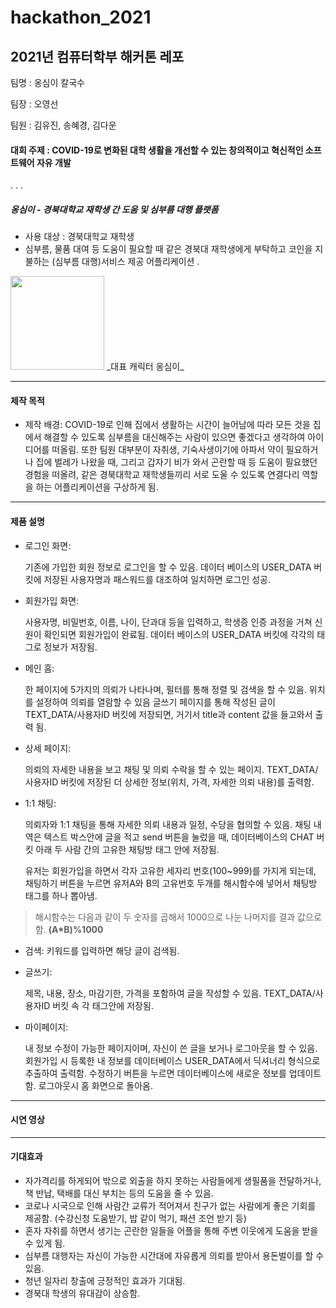 # hackathon_2021

## 2021년 컴퓨터학부 해커톤 레포

팀명 : 옹심이 칼국수

팀장 : 오영선

팀원 : 김유진, 송혜경, 김다운

#### 대회 주제 : COVID-19로 변화된 대학 생활을 개선할 수 있는 창의적이고 혁신적인 소프트웨어 자유 개발

.
.
.

##### 옹심이 - 경북대학교 재학생 간 도움 및 심부름 대행 플랫폼
- 사용 대상 : 경북대학교 재학생
- 심부름, 물품 대여 등 도움이 필요할 때 같은 경북대 재학생에게 부탁하고 코인을 지불하는 (심부름 대행)서비스 제공 어플리케이션
.
<img src="https://github.com/zladb/hackathon_2021/blob/main/%EA%B7%B8%EB%A6%BC1.png?raw=true" width="150" height="150"/>
_대표 캐릭터 옹심이_

- - -


#### 제작 목적
- 제작 배경: COVID-19로 인해 집에서 생활하는 시간이 늘어남에 따라 모든 것을 집에서 해결할 수 있도록 심부름을 대신해주는 사람이 있으면 좋겠다고 생각하여 아이디어를 떠올림.
또한 팀원 대부분이 자취생, 기숙사생이기에 아파서 약이 필요하거나 집에 벌레가 나왔을 때, 그리고 갑자기 비가 와서 곤란할 때 등 도움이 필요했던 경험을 떠올려, 같은 경북대학교 재학생들끼리 서로 도울 수 있도록 연결다리 역할을 하는 어플리케이션을 구상하게 됨.


- - -


#### 제품 설명
+ 로그인 화면: 

  기존에 가입한 회원 정보로 로그인을 할 수 있음.
  데이터 베이스의 USER_DATA 버킷에 저장된 사용자명과 패스워드를 대조하여 일치하면 로그인 성공.
  
  
  
+ 회원가입 화면: 

  사용자명, 비밀번호, 이름, 나이, 단과대 등을 입력하고, 학생증 인증 과정을 거쳐 신원이 확인되면 회원가입이 완료됨.
  데이터 베이스의 USER_DATA 버킷에 각각의 태그로 정보가 저장됨.
  
  
  
+ 메인 홈: 
   
  한 페이지에 5가지의 의뢰가 나타나며, 필터를 통해 정렬 및 검색을 할 수 있음. 위치를 설정하여 의뢰를 열람할 수 있음
  글쓰기 페이지를 통해 작성된 글이 TEXT_DATA/사용자ID 버킷에 저장되면, 거기서 title과 content 값을 들고와서 출력 됨.
  
  
  
+ 상세 페이지: 

  의뢰의 자세한 내용을 보고 채팅 및 의뢰 수락을 할 수 있는 페이지.
  TEXT_DATA/사용자ID 버킷에 저장된 더 상세한 정보(위치, 가격, 자세한 의뢰 내용)를 출력함.
  
  
  
+ 1:1 채팅: 

  의뢰자와 1:1 채팅을 통해 자세한 의뢰 내용과 일정, 수당을 협의할 수 있음.
  채팅 내역은 텍스트 박스안에 글을 적고 send 버튼을 눌렀을 때, 데이터베이스의 CHAT 버킷 아래 두 사람 간의 고유한 채팅방 태그 안에 저장됨.
  
  
  
  유저는 회원가입을 하면서 각자 고유한 세자리 번호(100~999)를 가지게 되는데, 채팅하기 버튼을 누르면
  유저A와 B의 고유번호 두개를 해시함수에 넣어서 채팅방 태그를 하나 뽑아냄.
  
 >해시함수는 다음과 같이 두 숫자를 곱해서 1000으로 나눈 나머지를 결과 값으로 함. **(A*B)%1000**





+ 검색: 키워드를 입력하면 해당 글이 검색됨.




+ 글쓰기: 

  제목, 내용, 장소, 마감기한, 가격을 포함하여 글을 작성할 수 있음.
  TEXT_DATA/사용자ID 버킷 속 각 태그안에 저장됨.
  
  

+ 마이페이지: 

  내 정보 수정이 가능한 페이지이며, 자신이 쓴 글을 보거나 로그아웃을 할 수 있음.
  회원가입 시 등록한 내 정보를 데이터베이스 USER_DATA에서 딕셔너리 형식으로 추출하여 출력함.
  수정하기 버튼을 누르면 데이터베이스에 새로운 정보를 업데이트함. 
  로그아웃시 홈 화면으로 돌아옴.
  
  
  

- - -


#### 시연 영상



- - -


#### 기대효과
- 자가격리를 하게되어 밖으로 외출을 하지 못하는 사람들에게 생필품을 전달하거나, 책 반납, 택배를 대신 부치는 등의 도움을 줄 수 있음.
- 코로나 시국으로 인해 사람간 교류가 적어져서 친구가 없는 사람에게 좋은 기회를 제공함. (수강신청 도움받기, 밥 같이 먹기, 패션 조언 받기 등) 
- 혼자 자취를 하면서 생기는 곤란한 일들을 어플을 통해 주변 이웃에게 도움을 받을 수 있게 됨.
- 심부름 대행자는 자신이 가능한 시간대에 자유롭게 의뢰를 받아서 용돈벌이를 할 수 있음.
- 청년 일자리 창출에 긍정적인 효과가 기대됨.
- 경북대 학생의 유대감이 상승함.
